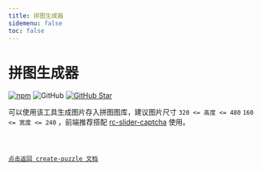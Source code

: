 ```yaml
---
title: 拼图生成器
sidemenu: false
toc: false
---
```


# 拼图生成器

[![npm][npm]][npm-url] ![GitHub](https://img.shields.io/github/license/caijf/create-puzzle.svg) [![GitHub Star][github-star]][github-url]

可以使用该工具生成图片存入拼图图库，建议图片尺寸 `320 <= 高度 <= 480` `160 <= 宽度 <= 240` ，前端推荐搭配 [rc-slider-captcha] 使用。

<code src="./demos/generator.tsx" inline />

[点击返回 create-puzzle 文档](./)

[rc-slider-captcha]: https://caijf.github.io/rc-slider-captcha/index.html
[npm]: https://img.shields.io/npm/v/create-puzzle.svg
[npm-url]: https://npmjs.com/package/create-puzzle
[github-star]: https://img.shields.io/github/stars/caijf/create-puzzle?style=social
[github-url]: https://github.com/caijf/create-puzzle
